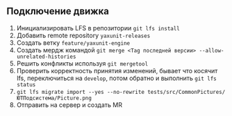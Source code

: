 ## Подключение движка
1. Инициализировать LFS в репозитории `git lfs install`
2. Добавить remote repository `yaxunit-releases`
3. Создать ветку `feature/yaxunit-engine`
4. Создать мердж командой `git merge <Tag последней версии> --allow-unrelated-histories`
5. Решить конфликты используя `git mergetool`
6. Проверить корректность принятия изменений, бывает что косячит lfs, переключиться на `develop`, потом обратно и выполнить `git lfs status`
7. `git lfs migrate import --yes --no-rewrite tests/src/CommonPictures/ЮТПодсистема/Picture.png`
8. Отправить на сервер и создать MR